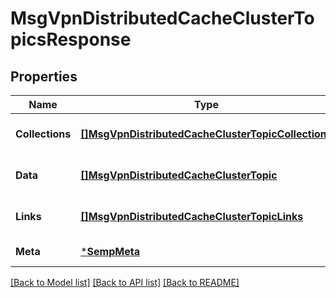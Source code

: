 # MsgVpnDistributedCacheClusterTopicsResponse

## Properties
Name | Type | Description | Notes
------------ | ------------- | ------------- | -------------
**Collections** | [**[]MsgVpnDistributedCacheClusterTopicCollections**](MsgVpnDistributedCacheClusterTopicCollections.md) |  | [optional] [default to null]
**Data** | [**[]MsgVpnDistributedCacheClusterTopic**](MsgVpnDistributedCacheClusterTopic.md) |  | [optional] [default to null]
**Links** | [**[]MsgVpnDistributedCacheClusterTopicLinks**](MsgVpnDistributedCacheClusterTopicLinks.md) |  | [optional] [default to null]
**Meta** | [***SempMeta**](SempMeta.md) |  | [default to null]

[[Back to Model list]](../README.md#documentation-for-models) [[Back to API list]](../README.md#documentation-for-api-endpoints) [[Back to README]](../README.md)

